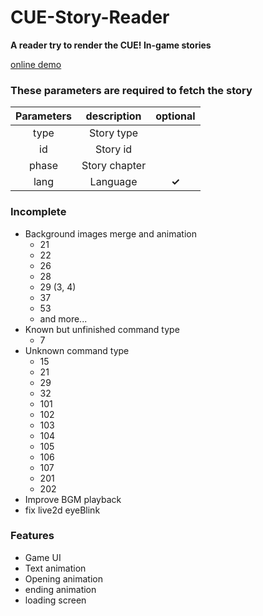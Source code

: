 # CUE-Story-Reader

**A reader try to render the CUE! In-game stories**

[online demo](https://cpk0521.github.io/CUE-Story-Reader/?type=Card&id=1130001&phase=1)

### These parameters are required to fetch the story

| Parameters  | description | optional |
| :-------------: | :-------------: | :-------------:|
|type  | Story type | |
|id  | Story id | |
|phase  | Story chapter | |
|lang  | Language  | **✓** |


### Incomplete

- Background images merge and animation
    - 21
    - 22
    - 26
    - 28
    - 29 (3, 4)
    - 37
    - 53
    - and more...
- Known but unfinished command type
    - 7
- Unknown command type
    - 15
    - 21
    - 29
    - 32
    - 101
    - 102
    - 103
    - 104
    - 105
    - 106
    - 107
    - 201
    - 202
- Improve BGM playback
- fix live2d eyeBlink

### Features

- Game UI
- Text animation
- Opening animation
- ending animation
- loading screen

